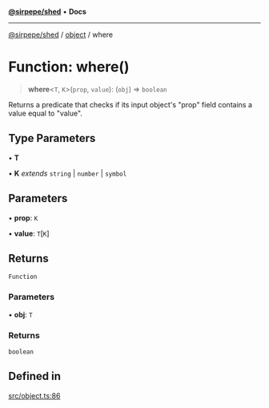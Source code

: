[**@sirpepe/shed**](../../README.md) • **Docs**

***

[@sirpepe/shed](../../README.md) / [object](../README.md) / where

# Function: where()

> **where**\<`T`, `K`\>(`prop`, `value`): (`obj`) => `boolean`

Returns a predicate that checks if its input object's "prop" field contains a
value equal to "value".

## Type Parameters

• **T**

• **K** *extends* `string` \| `number` \| `symbol`

## Parameters

• **prop**: `K`

• **value**: `T`\[`K`\]

## Returns

`Function`

### Parameters

• **obj**: `T`

### Returns

`boolean`

## Defined in

[src/object.ts:86](https://github.com/SirPepe/shed/blob/36009fde0fee9ee53321ca81309876bbb49851e3/src/object.ts#L86)
